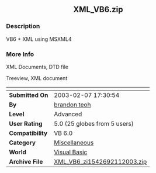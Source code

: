 ﻿<div align="center">

## XML\_VB6\.zip


</div>

### Description

VB6 + XML using MSXML4
 
### More Info
 
XML Documents, DTD file

Treeview, XML document


<span>             |<span>
---                |---
**Submitted On**   |2003-02-07 17:30:54
**By**             |[brandon teoh](https://github.com/Planet-Source-Code/PSCIndex/blob/master/ByAuthor/brandon-teoh.md)
**Level**          |Advanced
**User Rating**    |5.0 (25 globes from 5 users)
**Compatibility**  |VB 6\.0
**Category**       |[Miscellaneous](https://github.com/Planet-Source-Code/PSCIndex/blob/master/ByCategory/miscellaneous__1-1.md)
**World**          |[Visual Basic](https://github.com/Planet-Source-Code/PSCIndex/blob/master/ByWorld/visual-basic.md)
**Archive File**   |[XML\_VB6\_zi1542692112003\.zip](https://github.com/Planet-Source-Code/brandon-teoh-xml-vb6-zip__1-42971/archive/master.zip)








